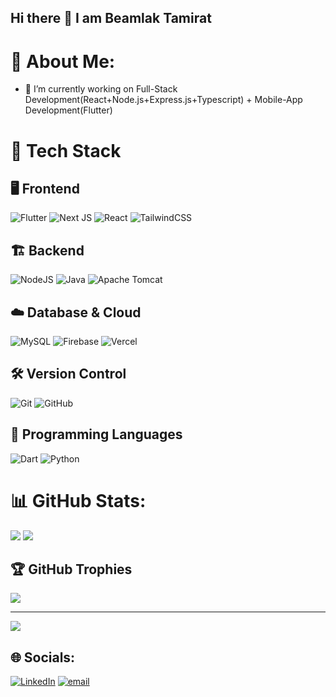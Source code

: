 ## Hi there 👋 I am Beamlak Tamirat




# 💫 About Me:

- 🔭 I’m currently working on Full-Stack Development(React+Node.js+Express.js+Typescript) + Mobile-App Development(Flutter)



# 🚀 Tech Stack  

## 🖥️ Frontend  
![Flutter](https://img.shields.io/badge/Flutter-%2302569B.svg?style=for-the-badge&logo=Flutter&logoColor=white)  ![Next JS](https://img.shields.io/badge/Next-black?style=for-the-badge&logo=next.js&logoColor=white)  ![React](https://img.shields.io/badge/react-%2320232a.svg?style=for-the-badge&logo=react&logoColor=%2361DAFB)  ![TailwindCSS](https://img.shields.io/badge/tailwindcss-%2338B2AC.svg?style=for-the-badge&logo=tailwind-css&logoColor=white)  

## 🏗️ Backend  
![NodeJS](https://img.shields.io/badge/node.js-6DA55F?style=for-the-badge&logo=node.js&logoColor=white)  ![Java](https://img.shields.io/badge/java-%23ED8B00.svg?style=for-the-badge&logo=openjdk&logoColor=white)    ![Apache Tomcat](https://img.shields.io/badge/apache%20tomcat-%23F8DC75.svg?style=for-the-badge&logo=apache-tomcat&logoColor=black)  

## ☁️ Database & Cloud  
![MySQL](https://img.shields.io/badge/mysql-4479A1.svg?style=for-the-badge&logo=mysql&logoColor=white)  ![Firebase](https://img.shields.io/badge/firebase-%23039BE5.svg?style=for-the-badge&logo=firebase)  ![Vercel](https://img.shields.io/badge/vercel-%23000000.svg?style=for-the-badge&logo=vercel&logoColor=white)  

## 🛠️ Version Control  
![Git](https://img.shields.io/badge/git-%23F05033.svg?style=for-the-badge&logo=git&logoColor=white)  ![GitHub](https://img.shields.io/badge/github-%23121011.svg?style=for-the-badge&logo=github&logoColor=white)  

## 🔹 Programming Languages  
![Dart](https://img.shields.io/badge/dart-%230175C2.svg?style=for-the-badge&logo=dart&logoColor=white)  ![Python](https://img.shields.io/badge/python-3670A0?style=for-the-badge&logo=python&logoColor=ffdd54)

# 📊 GitHub Stats:

![](https://github-readme-stats.vercel.app/api/top-langs/?username=BeamlakTamirat&theme=dark&hide_border=false&include_all_commits=false&count_private=false&layout=compact)  ![](https://github-readme-streak-stats.herokuapp.com/?user=BeamlakTamirat&theme=dark&hide_border=false) 

## 🏆 GitHub Trophies
![](https://github-profile-trophy.vercel.app/?username=BeamlakTamirat&theme=radical&no-frame=false&no-bg=true&margin-w=4)

---
[![](https://visitcount.itsvg.in/api?id=BeamlakTamirat&icon=0&color=0)](https://visitcount.itsvg.in)

## 🌐 Socials:
[![LinkedIn](https://img.shields.io/badge/LinkedIn-%230077B5.svg?logo=linkedin&logoColor=white)](https://linkedin.com/in/https://www.linkedin.com/in/beamlak-tamirat-801124317/) [![email](https://img.shields.io/badge/Email-D14836?logo=gmail&logoColor=white)](mailto:beamlaktamirat40926102@gmail.com) 



